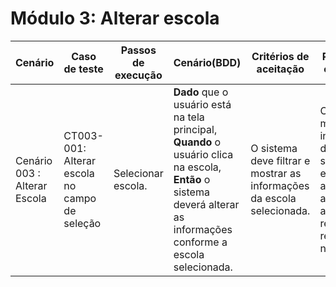 # Módulo 3: Alterar escola
| Cenário                      | Caso de teste                                 | Passos de execução | Cenário(BDD)                                                 | Critérios de aceitação                                       | Resultados esperados                                         |
| ---------------------------- | --------------------------------------------- | ------------------ | ------------------------------------------------------------ | ------------------------------------------------------------ | ------------------------------------------------------------ |
| Cenário 003 : Alterar Escola | CT003-001: Alterar escola no campo de seleção | Selecionar escola. | **Dado** que o usuário está na tela principal, **Quando** o usuário clica na escola, **Então** o sistema deverá alterar as informações conforme a escola selecionada. | O sistema deve filtrar e mostrar as informações da escola selecionada. | O sistema mostrará as informações da escola selecionada e apresentará as atividades recentes realizadas no sistema. |
